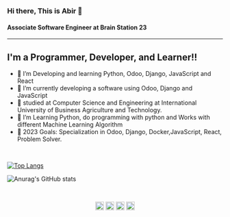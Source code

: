 
### Hi there, This is Abir 👋
#### Associate Software Engineer at Brain Station 23
---

## I'm a Programmer, Developer, and Learner!!

- 🌱 I’m Developing and learning  Python, Odoo, Django, JavaScript and React
- 🌱 I’m currently developing a software using Odoo, Django and JavaScript 
- 🔭 studied at Computer Science and Engineering at International University of Business Agriculture and Technology.
- 👯 I’m Learning Python, do programming with python and Works with different Machine Learning Algorithm
- 🥅 2023 Goals: Specialization in Odoo, Django, Docker,JavaScript, React, Problem Solver.

<br />

[![Top Langs](https://github-readme-stats.vercel.app/api/top-langs/?username=Abir835&card_width=550&layout=compact)](https://github.com/Abir835/github-readme-stats)


![Anurag's GitHub stats](https://github-readme-stats.vercel.app/api/top-langs/?username=Abir835&card_width=550&show_icons=true&theme=transparent)

<br />
<p align="center">
<a href="https://twitter.com/abir__hasan35" target="blank"><img align="center" src="https://cdn.jsdelivr.net/npm/simple-icons@3.0.1/icons/twitter.svg" alt="dephraiim" height="20" width="20" /></a>
<a href="https://www.linkedin.com/in/md-abir-hasan-033824194/" target="blank"><img align="center" src="https://cdn.jsdelivr.net/npm/simple-icons@3.0.1/icons/linkedin.svg" alt="dephraiim" height="20" width="20" /></a>
<a href="https://www.instagram.com/abir_us/" target="blank"><img align="center" src="https://cdn.jsdelivr.net/npm/simple-icons@3.0.1/icons/instagram.svg" alt="dephraiim" height="20" width="20" /></a>
<a href="https://www.facebook.com/abir.hasan.5851/" target="blank"><img align="center" src="https://cdn.jsdelivr.net/npm/simple-icons@3.0.1/icons/facebook.svg" alt="dephraiim" height="20" width="20" /></a>
</p>
